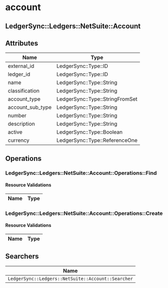 # account

## LedgerSync::Ledgers::NetSuite::Account

## Attributes

| Name             | Type                            |
|------------------|---------------------------------|
| external_id      | LedgerSync::Type::ID            |
| ledger_id        | LedgerSync::Type::ID            |
| name             | LedgerSync::Type::String        |
| classification   | LedgerSync::Type::String        |
| account_type     | LedgerSync::Type::StringFromSet |
| account_sub_type | LedgerSync::Type::String        |
| number           | LedgerSync::Type::String        |
| description      | LedgerSync::Type::String        |
| active           | LedgerSync::Type::Boolean       |
| currency         | LedgerSync::Type::ReferenceOne  |

## Operations

### LedgerSync::Ledgers::NetSuite::Account::Operations::Find

#### Resource Validations

| Name | Type |
|------|------|

### LedgerSync::Ledgers::NetSuite::Account::Operations::Create

#### Resource Validations

| Name | Type |
|------|------|

## Searchers

| Name                                               |
|----------------------------------------------------|
| `LedgerSync::Ledgers::NetSuite::Account::Searcher` |

